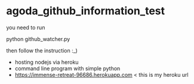 # agoda_github_information_test

you need to run

python github_watcher.py

then follow the instruction
:_)

- hosting nodejs via heroku
- command line program with simple python
- https://immense-retreat-96686.herokuapp.com    < this is my heroku url

